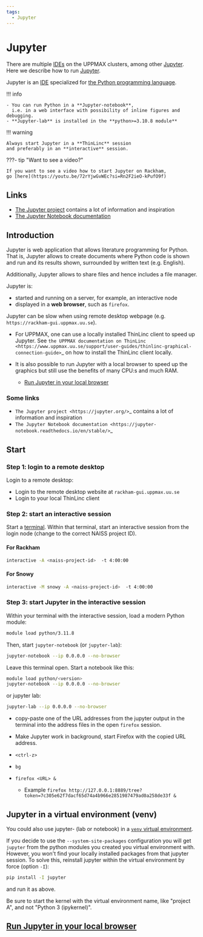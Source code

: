 ```yaml
---
tags:
  - Jupyter
---
```


# Jupyter

There are multiple [IDEs](../software/ides.md) on the UPPMAX clusters,
among other [Jupyter](../software/jupyter.md).
Here we describe how to run [Jupyter](../software/jupyter.md).

Jupyter is an [IDE](../software/ides.md) specialized for [the Python programming language](../software/python.md).

!!! info

    - You can run Python in a **Jupyter-notebook**,
      i.e. in a web interface with possibility of inline figures and debugging.
    - **Jupyter-lab** is installed in the **python>=3.10.8 module**

!!! warning

    Always start Jupyter in a **ThinLinc** session
    and preferably in an **interactive** session.

???- tip "Want to see a video?"

    If you want to see a video how to start Jupyter on Rackham,
    go [here](https://youtu.be/72rYjwGvWEc?si=Rn2F2ieO-kPufO9f)

## Links

- [The Jupyter project](https://jupyter.org/) contains a lot of information and inspiration
- [The Jupyter Notebook documentation](https://jupyter-notebook.readthedocs.io/en/stable/)  

## Introduction

Jupyter is web application that allows literature programming for Python. That is, Jupyter allows to create documents where Python code is shown and run and its results shown, surrounded by written text (e.g. English).

Additionally, Jupyter allows to share files and hence includes a file manager.

Jupyter is:

- started and running on a server, for example, an interactive node
- displayed in a **web browser**, such as ``firefox``.

Jupyter can be slow when using remote desktop webpage
(e.g. ``https://rackham-gui.uppmax.uu.se``).

- For UPPMAX, one can use a locally installed ThinLinc client to speed up Jupyter. See `the UPPMAX documentation on ThinLinc <https://www.uppmax.uu.se/support/user-guides/thinlinc-graphical-connection-guide>`_ on how to install the ThinLinc client locally.

- It is also possible to run Jupyter with a local browser to speed up the graphics but still use the benefits of many CPU:s and much RAM.
    - [Run Jupyter in your local browser](jupyter_local.md)

### Some links

- `The Jupyter project <https://jupyter.org/>`_ contains a lot of information and inspiration
- `The Jupyter Notebook documentation <https://jupyter-notebook.readthedocs.io/en/stable/>`_  

## Start

### Step 1: login to a remote desktop

Login to a remote desktop:

- Login to the remote desktop website at ``rackham-gui.uppmax.uu.se``
- Login to your local ThinLinc client

### Step 2: start an interactive session

Start a [terminal](../software/terminal.md).
Within that terminal, start an interactive session from the login node (change to the correct NAISS project ID).
  
#### For Rackham

```sh
interactive -A <naiss-project-id>  -t 4:00:00
```

#### For Snowy

```sh
interactive -M snowy -A <naiss-project-id>  -t 4:00:00
```

### Step 3: start Jupyter in the interactive session

Within your terminal with the interactive session, load a modern Python module:

```sh
module load python/3.11.8
```

Then, start ``jupyter-notebook`` (or ``jupyter-lab``):

```sh
jupyter-notebook --ip 0.0.0.0 --no-browser
```

Leave this terminal open.
Start a notebook like this:

```bash
module load python/<version>
jupyter-notebook --ip 0.0.0.0 --no-browser
```

or jupyter lab:

``` bash
jupyter-lab --ip 0.0.0.0 --no-browser
```

- copy-paste one of the URL addresses from the jupyter output in the terminal into the address files in the open ``firefox`` session.

- Make Jupyter work in background, start Firefox with the copied URL address.
- `<ctrl-z>`
- `bg`
- `firefox <URL> &`
    - Example ``firefox http://127.0.0.1:8889/tree?token=7c305e62f7dacf65d74a4b966e2851987479ad0a258de33f &``

## Jupyter in a virtual environment (venv)

You could also use jupyter- (lab or notebook) in a [`venv` virtual environment](python_venv.md).

If you decide to use the ``--system-site-packages`` configuration you will get ``jupyter`` from the python modules you created you virtual environment with.
However, you won't find your locally installed packages from that jupyter session. To solve this, reinstall jupyter within the virtual environment by force (option ``-I``):

```bash
pip install -I jupyter
```

and run it as above.

Be sure to start the kernel with the virtual environment name, like "project A", and not "Python 3 (ipykernel)".

## [Run Jupyter in your local browser](jupyter_local.md)
